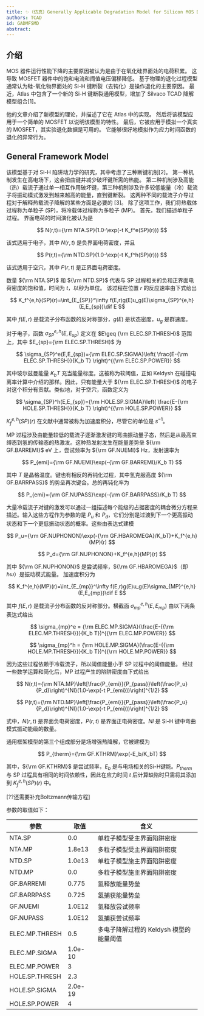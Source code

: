 ```yaml
---
title: ✨（仿真）Generally Applicable Degradation Model for Silicon MOS Devices
authors: TCAD
id: GADMFSMD
abstract: 
---
```


## 介绍

MOS 器件运行性能下降的主要原因被认为是由于在氧化硅界面处的电荷积累。 这导致 MOSFET 器件中的饱和电流和阈值电压偏移降低。 基于物理的退化过程模型通常认为硅-氧化物界面处的 Si-H 键断裂（去钝化）是操作退化的主要原因。 最近，Atlas 中包含了一个新的 Si-H 键断裂通用模型，增加了 Silvaco TCAD 降解模型组合[1]。

他的文章介绍了新模型的理论，并描述了它在 Atlas 中的实现。 然后将该模型应用于一个简单的 MOSFET 以说明该模型的特性。 最后，它被应用于模拟一个真实的 MOSFET，其实验退化数据是可用的。 它能够很好地模拟作为应力时间函数的退化的异常行为。

## General Framework Model

该模型基于对 Si-H 陷阱动力学的研究，其中考虑了三种断键机制[2]。 第一种机制发生在高电场下，这会扭曲键并减少破坏键所需的热能。 第二种机制涉及高能（热）载流子通过单一相互作用破坏键，第三种机制涉及许多较低能量（冷）载流子将振动模式激发到越来越高的能量，直到键断裂。 这两种不同的载流子介导过程对于解释热载流子降解的某些方面是必要的 [3]。 除了这项工作，我们将热载体过程称为单粒子 (SP)，将冷载体过程称为多粒子 (MP)。 首先，我们描述单粒子过程。 界面电荷的时间演化被认为是

$$
N(r,t)={\rm NTA.SP}(1.0-\exp(-t K_f^e(SP)(r)))
$$

该式适用于电子，其中 $N(r,t)$ 是负界面电荷密度，并且

$$
P(r,t)={\rm NTD.SP}(1.0-\exp(-t K_f^h(SP)(r)))
$$

该式适用于空穴，其中 $P(r,t)$ 是正界面电荷密度。

数量 ${\rm NTA.SP}$ 和 ${\rm NTD.SP}$ 代表与 SP 过程相关的负和正界面电荷密度的饱和值，时间为 $t$，以秒为单位。 该过程在位置 $r$ 的反应速率由下式给出

$$
K_f^{e,h}(SP)(r)=\int_{E_{SP}}^\infty f(E,r)g(E)u_g(E)\sigma_{SP}^{e,h}(E,E_{sp})\dif E
$$

其中 $f(E,r)$ 是载流子分布函数的反对称部分，$g(E)$ 是状态密度，$u_g$ 是群速度。

对于电子，函数 $\sigma_{SP}^{e,h}(E,E_{sp})$ 定义在 $E\geq {\rm ELEC.SP.THRESH}$ 范围上，其中 $E_{sp}={\rm ELEC.SP.THRESH}$ 为

$$
\sigma_{SP}^e(E,E_{sp})={\rm ELEC.SP.SIGMA}\left( \frac{E-{\rm ELEC.SP.THRESH}}{K_b T} \right)^{{\rm ELEC.SP.POWER}}
$$

其中玻尔兹曼能量 $K_bT$ 充当能量标度。这被称为软阈值，正如 Keldysh 在碰撞电离率计算中介绍的那样。因此，只有能量大于 ${\rm ELEC.SP.THRESH}$ 的电子对这个积分有贡献。类似地，对于空穴，函数定义为

$$
\sigma_{SP}^h(E,E_{sp})={\rm HOLE.SP.SIGMA}\left( \frac{E-{\rm HOLE.SP.THRESH}}{K_b T} \right)^{{\rm HOLE.SP.POWER}}
$$

$K_f^{e,h}(SP)(r)$ 在文献中通常被称为加速度积分，尽管它的单位是 $s^{-1}$。

MP 过程涉及由能量较低的载流子逐渐激发键的弯曲振动量子态，然后是从最高束缚态到氢的传输态的热激发。这种热发射发生在能量差势垒 ${\rm GF.BARREMI}$ eV 上，尝试频率为 ${\rm GF.NUEMI}$ Hz，发射速率为

$$
P_{emi}={\rm GF.NUEMI}\exp(-{\rm GF.BARREMI}/K_b T)
$$

其中 $T$ 是晶格温度。键也有相反的再钝化过程，其中氢克服高度 ${\rm GF.BARRPASS}$ 的势垒再次键合。总的再钝化率为

$$
P_{emi}={\rm GF.NUPASS}\exp(-{\rm GF.BARRPASS}/K_b T)
$$

大量冷载流子对键的激发可以通过一组描述每个能级的占据密度的耦合微分方程来描述。输入这些方程作为参数的是 $P_u$ 和 $P_d$，它们分别是过渡到下一个更高振动状态和下一个更低振动状态的概率。这些由表达式建模

$$
P_u={\rm GF.NUPHONON}\exp(-{\rm GF.HBAROMEGA}/K_bT)+K_f^{e,h}(MP)(r)
$$

$$
P_d={\rm GF.NUPHONON}+K_f^{e,h}(MP)(r)
$$

其中 ${\rm GF.NUPHONON}$ 是尝试频率，${\rm GF.HBAROMEGA}$（即 $\hbar\omega$）是振动模式能量。 加速度积分为


$$
K_f^{e,h}(MP)(r)=\int_{E_{mp}}^\infty f(E,r)g(E)u_g(E)\sigma_{MP}^{e,h}(E,E_{mp})\dif E
$$

其中 $f(E,r)$ 是载流子分布函数的反对称部分。横截面 $\sigma_{mp}^{e,h} (E,E_{mp})$ 由以下两条表达式给出

$$
\sigma_{mp}^e = {\rm ELEC.MP.SIGMA}(\frac{E-{{\rm ELEC.MP.THRESH}}}{K_b T})^{{\rm ELEC.MP.POWER}}
$$

$$
\sigma_{mp}^h = {\rm HOLE.MP.SIGMA}(\frac{E-{{\rm HOLE.MP.THRESH}}}{K_b T})^{{\rm HOLE.MP.POWER}}
$$

因为这些过程依赖于冷载流子，所以阈值能量小于 SP 过程中的阈值能量。 经过一些数学运算和简化后，MP 过程产生的陷阱密度由下式给出

$$
N(r,t)={\rm NTA.MP}\left[\frac{P_{emi}}{P_{pass}}\left(\frac{P_u}{P_d}\right)^{Nl}(1.0-\exp(-t P_{emi}))\right]^{1/2}
$$

$$
P(r,t)={\rm NTD.MP}\left[\frac{P_{emi}}{P_{pass}}\left(\frac{P_u}{P_d}\right)^{Nl}(1.0-\exp(-t P_{emi}))\right]^{1/2}
$$

式中，$N(r,t)$ 是界面负电荷密度，$P(r,t)$ 是界面正电荷密度。$Nl$ 是 Si-H 键中弯曲模式振动能级的数量。

通用框架模型的第三个组成部分是场增强热降解，它被建模为

$$
P_{therm}={\rm GF.KTHRM}\exp(-E_b/K_bT)
$$

其中，${\rm GF.KTHRM}$ 是尝试频率，$E_b$ 是与电场相关的Si-H键能。$P_{therm}$ 与 SP 过程具有相同的时间依赖性，因此在应力时间 $t$ 后计算缺陷时只需将其添加到 $K_f^{e,h} (SP)(r)$ 中。


[??还需要补充Boltzmann传输方程]

参数的取值如下：

|参数|取值|含义|
|---|----|---|
|NTA.SP|0.0|单粒子模型受主界面陷阱密度|
|NTA.MP|1.8e13|多粒子模型受主界面陷阱密度|
|NTD.SP|1.0e13|单粒子模型施主界面陷阱密度|
|NTD.MP|0.0|多粒子模型施主界面陷阱密度|
|GF.BARREMI|0.775|氢释放能量势垒|
|GF.BARRPASS|0.725|氢捕获能量势垒|
|GF.NUEMI|1.0E12|氢释放尝试频率|
|GF.NUPASS|1.0E12|氢捕获尝试频率|
|ELEC.MP.THRESH|0.5|多电子降解过程的 Keldysh 模型的能量阈值|
|ELEC.MP.SIGMA|1.0e-10|
|ELEC.MP.POWER|3|
|HOLE.SP.THRESH|2.3|
|HOLE.SP.SIGMA|2.0e-19|
|HOLE.SP.POWER|4|